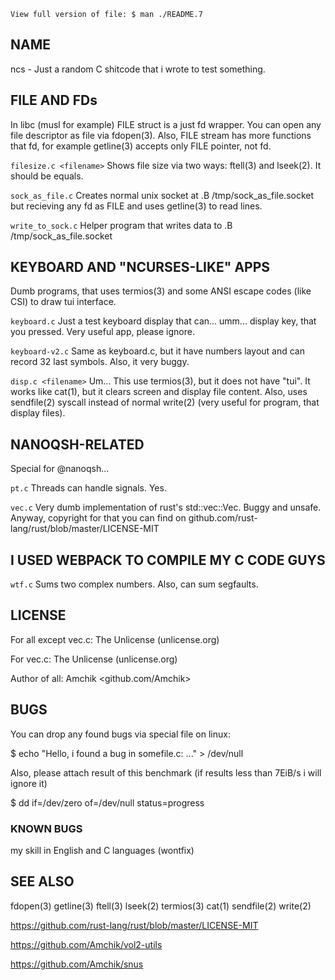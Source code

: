 `View full version of file: $ man ./README.7`

## NAME

ncs \- Just a random C shitcode
that i wrote to test something.

## FILE AND FDs

In libc (musl for example) FILE struct is a just
fd wrapper. You can open any file descriptor as
file via fdopen(3). Also, FILE stream has more
functions that fd, for example getline(3) accepts
only FILE pointer, not fd.

`filesize.c <filename>`
Shows file size via two ways:
ftell(3) and lseek(2). It should be equals.

`sock_as_file.c`
Creates normal unix socket at
.B /tmp/sock_as_file.socket
but recieving any fd as FILE and
uses getline(3) to read lines.

`write_to_sock.c`
Helper program that writes data to
.B /tmp/sock_as_file.socket

## KEYBOARD AND "NCURSES-LIKE" APPS

Dumb programs, that uses termios(3)
and some ANSI escape codes (like CSI)
to draw tui interface.

`keyboard.c`
Just a test keyboard display that can...
umm... display key, that you pressed. Very
useful app, please ignore.

`keyboard-v2.c`
Same as keyboard.c, but it have numbers layout
and can record 32 last symbols. Also, it very
buggy.

`disp.c <filename>`
Um... This use termios(3), but it does not have
"tui". It works like cat(1), but it clears screen
and display file content. Also, uses sendfile(2)
syscall instead of normal write(2) (very useful
for program, that display files).

## NANOQSH-RELATED

Special for @nanoqsh...

`pt.c`
Threads can handle signals. Yes.

`vec.c`
Very dumb implementation of rust's std::vec::Vec.
Buggy and unsafe. Anyway, copyright for that you can
find on github.com/rust-lang/rust/blob/master/LICENSE-MIT

## I USED WEBPACK TO COMPILE MY C CODE GUYS

`wtf.c`
Sums two complex numbers. Also, can sum segfaults.

## LICENSE

For all except vec.c: The Unlicense (unlicense.org)

For vec.c: The Unlicense (unlicense.org)

Author of all: Amchik <github.com/Amchik>

## BUGS

You can drop any found bugs via special file
on linux:

$ echo "Hello, i found a bug in somefile.c: ..." > /dev/null

Also, please attach result of this benchmark
(if results less than 7EiB/s i will ignore it)

$ dd if=/dev/zero of=/dev/null status=progress

### KNOWN BUGS
my skill in English and C languages
(wontfix)

## SEE ALSO

fdopen(3)
getline(3)
ftell(3)
lseek(2)
termios(3)
cat(1)
sendfile(2)
write(2)

https://github.com/rust-lang/rust/blob/master/LICENSE-MIT

https://github.com/Amchik/vol2-utils

https://github.com/Amchik/snus
